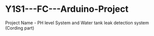 # Y1S1---FC---Arduino-Project
Project Name - PH level System and Water tank leak detection system (Cording part)
